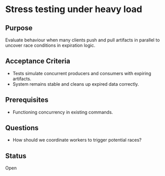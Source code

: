 # Stress testing under heavy load

## Purpose

Evaluate behaviour when many clients push and pull artifacts
in parallel to uncover race conditions in expiration logic.

## Acceptance Criteria

- Tests simulate concurrent producers and consumers with
  expiring artifacts.
- System remains stable and cleans up expired data correctly.

## Prerequisites

- Functioning concurrency in existing commands.

## Questions

- How should we coordinate workers to trigger potential races?

## Status

Open
